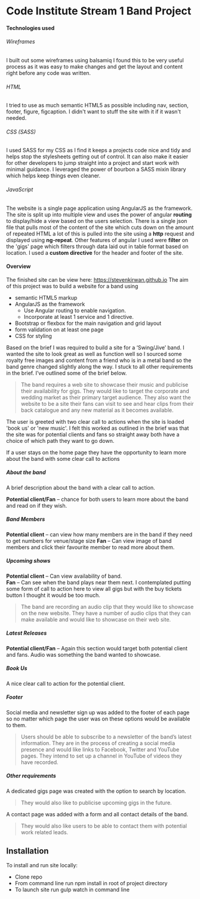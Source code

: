 # Code Institute Stream 1 Band Project


#### Technologies used

###### Wireframes
I built out some wireframes using balsamiq I found this to be very useful process as it was easy to make changes and get the layout and content right before any code was written. 

###### HTML
I tried to use as much semantic HTML5 as possible including nav, section, footer, figure, figcaption. I didn't want to stuff the site with it if it wasn't needed. 

###### CSS (SASS)

I used SASS for my CSS as I find it keeps a projects code nice and tidy and helps stop the stylesheets getting out of control. It can also make it easier for other developers to jump straight into a project and start work with minimal guidance. I leveraged the power of bourbon a SASS mixin library which helps keep things even cleaner. 

###### JavaScript
The website is a single page application using AngularJS as the framework. The site is split up into multiple view and uses the power of angular **routing** to display/hide a view based on the users selection. There is a single json file that pulls most of the content of the site which cuts down on the amount of repeated  HTML a lot of this is pulled into the site using a **http** request and displayed using **ng-repeat**. Other features of angular I used were **filter** on the 'gigs' page which filters through data laid out in table format based on location. I used a **custom directive** for the header and footer of the site.

#### Overview
The finished site can be view here: https://stevenkirwan.github.io
 The aim of this project was to build a website for a band using
 * semantic HTML5 markup
 * AngularJS as the framework
    *  Use Angular routing to enable navigation.
    * Incorporate at least 1 service and 1 directive.
 * Bootstrap or flexbox for the main navigation and grid layout
 * form validation on at least one page
 * CSS for styling
 
Based on the brief I was required to build a site for a ‘Swing/Jive’ band. I wanted the site to look great as well as function well so I sourced some royalty free images and content from a friend who is in a metal band so the band genre changed slightly along the way. I stuck to all other requirements in the brief. I’ve outlined some of the brief below. 

> The band requires a web site to showcase their music and publicise their availability for gigs. They would like to target the corporate and wedding market as their primary target audience. They also want the website to be a site their fans can visit to see and hear clips from their back catalogue and any new material as it becomes available.

The user is greeted with two clear call to actions when the site is loaded 'book us' or 'new music'. I felt this worked as outlined in the brief was that the site was for potential clients and fans so straight away both have a choice of which path they want to go down. 

If a user stays on the home page they have the opportunity to learn more about the band with some clear call to actions 

##### About the band
A brief description about the band with a clear call to action. 

**Potential client/Fan**  –  chance for both users to learn more about the band and read on if they wish. 
##### Band Members 
**Potential client** – can view how many members are in the band if they need to get numbers for venue/stage size 
**Fan** – Can view image of band members and click their favourite member to read more about them.
##### Upcoming shows
**Potential client** – Can view availability of band.  
**Fan** –  Can see when the band plays near them next.
I contemplated putting some form of call to action here to view all gigs but with the buy tickets button I thought it would be too much. 

> The band are recording an audio clip that they would like to showcase on the new website. They have a number of audio clips that they can make available and would like to showcase on their web site.

##### Latest Releases
**Potential client/Fan** –  Again this section would target both potential client and fans. Audio was something the band wanted to showcase.
##### Book Us
A nice clear call to action for the potential client. 
##### Footer
Social media and newsletter sign up was added to the footer of each page so no matter which page the user was on these options would be available to them. 

> Users should be able to subscribe to a newsletter of the band’s latest information. They are in the process of creating a social media presence and would like links to Facebook, Twitter and YouTube pages. They intend to set up a channel in YouTube of videos they have recorded.

##### Other requirements
A dedicated gigs page was created with the option to search by location.

> They would also like to publicise upcoming gigs in the future.

A contact page was added with a form and all contact details of the band. 

> They would also like users to be able to contact them with potential work related leads. 

## Installation
 To install and run site locally: 
 * Clone repo
 * From command line run npm install in root of project directory
 * To launch site run gulp watch in command line









 
